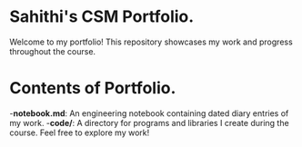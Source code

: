 # Sahithi's CSM Portfolio.
Welcome to my portfolio! This repository showcases my work and progress throughout the course.
# Contents of Portfolio.
-**notebook.md**: An engineering notebook containing dated diary entries of my work.
-**code/**: A directory for programs and libraries I create during the course.
Feel free to explore my work!
